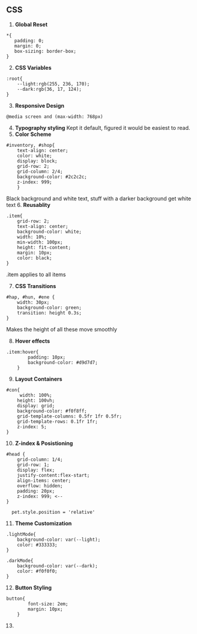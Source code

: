 ## CSS
 1. **Global Reset**
 ```
 *{
    padding: 0;
    margin: 0;
    box-sizing: border-box;
}
 ```
2. **CSS Variables**
```
:root{
    --light:rgb(255, 236, 170);
    --dark:rgb(36, 17, 124);
}
```
3. **Responsive Design**
```
@media screen and (max-width: 768px) 
```
4. **Typography styling**
Kept it default, figured it would be easiest to read.
5. **Color Scheme**
```
#inventory, #shop{
    text-align: center;
    color: white; 
    display: block;
    grid-row: 2;
    grid-column: 2/4;
    background-color: #2c2c2c; 
    z-index: 999;
    }
```
Black background and white text, stuff with a darker background get white text
6. **Reusablity**
```
.item{
    grid-row: 2;
    text-align: center;
    background-color: white;
    width: 10%;
    min-width: 100px;
    height: fit-content;
    margin: 10px;
    color: black;
}
```
.item applies to all items

7. **CSS Transitions**
```
#hap, #hun, #ene {
    width: 30px;
    background-color: green;
    transition: height 0.3s;
}
```
Makes the height of all these move smoothly

8. **Hover effects**
```
.item:hover{
        padding: 10px;
        background-color: #d9d7d7;
    }
```
9. **Layout Containers**
```
#con{
     width: 100%;
    height: 100vh; 
    display: grid;
    background-color: #f0f8ff;
    grid-template-columns: 0.5fr 1fr 0.5fr;
    grid-template-rows: 0.1fr 1fr;
    z-index: 5;
}
```

10. **Z-index & Posistioning**
```
#head {
    grid-column: 1/4;
    grid-row: 1;
    display: flex;
    justify-content:flex-start;
    align-items: center;     
    overflow: hidden;
    padding: 20px;  
    z-index: 999; <--
}

  pet.style.position = 'relative'
```
11. **Theme Customization**
```
.lightMode{
    background-color: var(--light);
    color: #333333;
}

.darkMode{
    background-color: var(--dark);
    color: #f0f0f0;
}
```
12. **Button Styling** 
```
button{
        font-size: 2em;
        margin: 10px;
    }
```
13. 